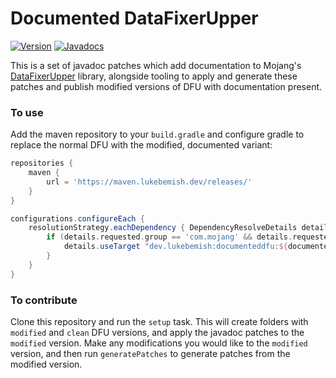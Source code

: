 # Documented DataFixerUpper
[![Version](https://img.shields.io/badge/dynamic/xml?style=for-the-badge&color=blue&label=Latest%20Release&prefix=v&query=metadata%2F%2Flatest&url=https%3A%2F%2Fmaven.lukebemish.dev%2Freleases%2Fdev%2Flukebemish%2Fdocumenteddfu%2Fmaven-metadata.xml)](https://maven.lukebemish.dev/releases/dev/lukebemish/documenteddfu/)
[![Javadocs](https://img.shields.io/badge/javadocs-blue?style=for-the-badge)](https://projects.lukebemish.dev/DocumentedDFU/)

This is a set of javadoc patches which add documentation to Mojang's [DataFixerUpper](https://github.com/Mojang/DataFixerUpper) library,
alongside tooling to apply and generate these patches and publish modified versions of DFU with documentation present.

### To use

Add the maven repository to your `build.gradle` and configure gradle to replace the normal DFU with the modified,
documented variant:
```groovy
repositories {
    maven {
        url = 'https://maven.lukebemish.dev/releases/'
    }
}

configurations.configureEach {
    resolutionStrategy.eachDependency { DependencyResolveDetails details ->
        if (details.requested.group == 'com.mojang' && details.requested.name == 'datafixerupper') {
            details.useTarget "dev.lukebemish:documenteddfu:${documentedDfuVersion}"
        }
    }
}
```

### To contribute

Clone this repository and run the `setup` task. This will create folders with `modified` and `clean` DFU versions, and
apply the javadoc patches to the `modified` version. Make any modifications you would like to the `modified` version, and
then run `generatePatches` to generate patches from the modified version.
